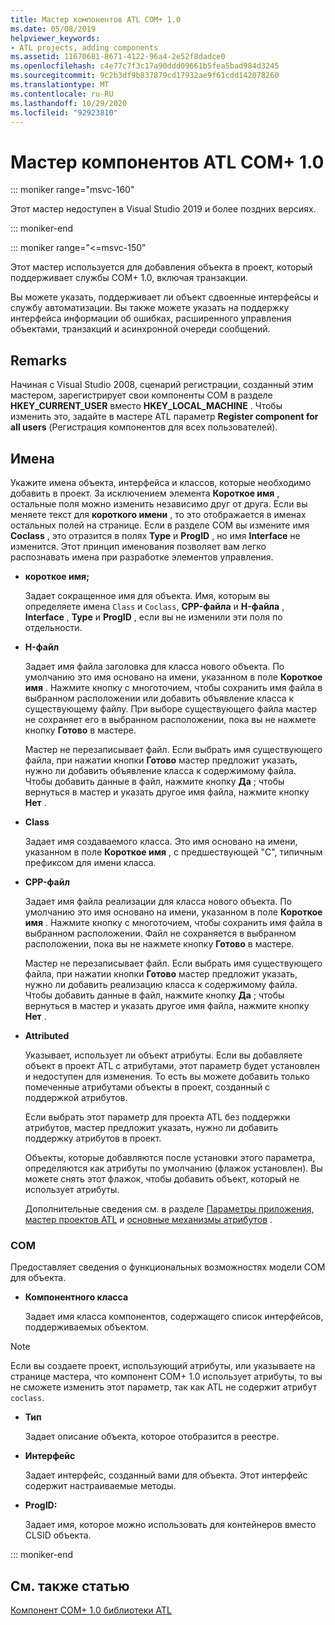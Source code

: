 ```yaml
---
title: Мастер компонентов ATL COM+ 1.0
ms.date: 05/08/2019
helpviewer_keywords:
- ATL projects, adding components
ms.assetid: 11670681-8671-4122-96a4-2e52f8dadce0
ms.openlocfilehash: c4e77c7f3c17a90ddd09661b5fea5bad984d3245
ms.sourcegitcommit: 9c2b3df9b837879cd17932ae9f61cdd142078260
ms.translationtype: MT
ms.contentlocale: ru-RU
ms.lasthandoff: 10/29/2020
ms.locfileid: "92923810"
---
```

# <a name="atl-com-10-component-wizard"></a>Мастер компонентов ATL COM+ 1.0

::: moniker range="msvc-160"

Этот мастер недоступен в Visual Studio 2019 и более поздних версиях.

::: moniker-end

::: moniker range="<=msvc-150"

Этот мастер используется для добавления объекта в проект, который поддерживает службы COM+ 1.0, включая транзакции.

Вы можете указать, поддерживает ли объект сдвоенные интерфейсы и службу автоматизации. Вы также можете указать на поддержку интерфейса информации об ошибках, расширенного управления объектами, транзакций и асинхронной очереди сообщений.

## <a name="remarks"></a>Remarks

Начиная с Visual Studio 2008, сценарий регистрации, созданный этим мастером, зарегистрирует свои компоненты COM в разделе **HKEY_CURRENT_USER** вместо **HKEY_LOCAL_MACHINE** . Чтобы изменить это, задайте в мастере ATL параметр **Register component for all users** (Регистрация компонентов для всех пользователей).

## <a name="names"></a>Имена

Укажите имена объекта, интерфейса и классов, которые необходимо добавить в проект. За исключением элемента **Короткое имя** , остальные поля можно изменить независимо друг от друга. Если вы меняете текст для **короткого имени** , то это отображается в именах остальных полей на странице. Если в разделе COM вы измените имя **Coclass** , это отразится в полях **Type** и **ProgID** , но имя **Interface** не изменится. Этот принцип именования позволяет вам легко распознавать имена при разработке элементов управления.

- **короткое имя;**

   Задает сокращенное имя для объекта. Имя, которым вы определяете имена `Class` и `Coclass`, **CPP-файла** и **H-файла** , **Interface** , **Type** и **ProgID** , если вы не изменили эти поля по отдельности.

- **H-файл**

   Задает имя файла заголовка для класса нового объекта. По умолчанию это имя основано на имени, указанном в поле **Короткое имя** . Нажмите кнопку с многоточием, чтобы сохранить имя файла в выбранном расположении или добавить объявление класса к существующему файлу. При выборе существующего файла мастер не сохраняет его в выбранном расположении, пока вы не нажмете кнопку **Готово** в мастере.

   Мастер не перезаписывает файл. Если выбрать имя существующего файла, при нажатии кнопки **Готово** мастер предложит указать, нужно ли добавить объявление класса к содержимому файла. Чтобы добавить данные в файл, нажмите кнопку **Да** ; чтобы вернуться в мастер и указать другое имя файла, нажмите кнопку **Нет** .

- **Class**

   Задает имя создаваемого класса. Это имя основано на имени, указанном в поле **Короткое имя** , с предшествующей "С", типичным префиксом для имени класса.

- **CPP-файл**

   Задает имя файла реализации для класса нового объекта. По умолчанию это имя основано на имени, указанном в поле **Короткое имя** . Нажмите кнопку с многоточием, чтобы сохранить имя файла в выбранном расположении. Файл не сохраняется в выбранном расположении, пока вы не нажмете кнопку **Готово** в мастере.

   Мастер не перезаписывает файл. Если выбрать имя существующего файла, при нажатии кнопки **Готово** мастер предложит указать, нужно ли добавить реализацию класса к содержимому файла. Чтобы добавить данные в файл, нажмите кнопку **Да** ; чтобы вернуться в мастер и указать другое имя файла, нажмите кнопку **Нет** .

- **Attributed**

   Указывает, использует ли объект атрибуты. Если вы добавляете объект в проект ATL с атрибутами, этот параметр будет установлен и недоступен для изменения. То есть вы можете добавить только помеченные атрибутами объекты в проект, созданный с поддержкой атрибутов.

   Если выбрать этот параметр для проекта ATL без поддержки атрибутов, мастер предложит указать, нужно ли добавить поддержку атрибутов в проект.

   Объекты, которые добавляются после установки этого параметра, определяются как атрибуты по умолчанию (флажок установлен). Вы можете снять этот флажок, чтобы добавить объект, который не использует атрибуты.

   Дополнительные сведения см. в разделе [Параметры приложения, мастер проектов ATL](../../atl/reference/application-settings-atl-project-wizard.md) и [основные механизмы атрибутов](../../windows/attributes/cpp-attributes-com-net.md#basic-mechanics-of-attributes) .

### <a name="com"></a>COM

Предоставляет сведения о функциональных возможностях модели COM для объекта.

- **Компонентного класса**

   Задает имя класса компонентов, содержащего список интерфейсов, поддерживаемых объектом.

> [!NOTE]
> Если вы создаете проект, использующий атрибуты, или указываете на странице мастера, что компонент COM+ 1.0 использует атрибуты, то вы не сможете изменить этот параметр, так как ATL не содержит атрибут `coclass`.

- **Тип**

   Задает описание объекта, которое отобразится в реестре.

- **Интерфейс**

   Задает интерфейс, созданный вами для объекта. Этот интерфейс содержит настраиваемые методы.

- **ProgID:**

   Задает имя, которое можно использовать для контейнеров вместо CLSID объекта.

::: moniker-end

## <a name="see-also"></a>См. также статью

[Компонент COM+ 1.0 библиотеки ATL](../../atl/reference/adding-an-atl-com-plus-1-0-component.md)
